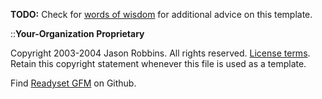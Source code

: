<!-- markdownlint-disable-next-line first-line-h1 -->
**TODO:** Check for [words of wisdom](Words-of-Wisdom) for additional advice on this template.

::**Your-Organization Proprietary**

Copyright 2003-2004 Jason Robbins.  All rights reserved. [License terms](LICENSE). Retain this copyright statement whenever this file is used as a template.

Find [Readyset GFM](https://github.com/bike-bill/readyset-gfm) on Github.
